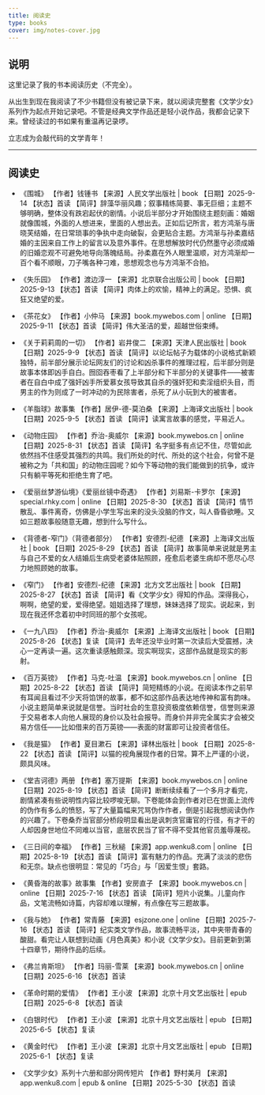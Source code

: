 ```yaml
---
title: 阅读史
type: books
cover: img/notes-cover.jpg
---
```


## 说明

这里记录了我的书本阅读历史（不完全）。

从出生到现在我阅读了不少书籍但没有被记录下来，就以阅读完整套《文学少女》系列作为起点开始记录吧。不管是经典文学作品还是轻小说作品，我都会记录下来。曾经读过的书如果有重温再记录啰。

立志成为会敲代码的文学青年！

<hr>

## 阅读史

- 《围城》
【作者】钱锺书
【来源】人民文学出版社 | book
【日期】2025-9-14
【状态】首读
【简评】辞藻华丽风趣；叙事精练简要、事无巨细；主题不够明确，整体没有跌宕起伏的剧情。小说后半部分才开始围绕主题刻画：婚姻就像围城，外面的人想进来，里面的人想出去。正如后记所言，若方鸿渐与唐晓芙结婚，在日常琐事的争执中走向破裂，会更贴合主题。方鸿渐与孙柔嘉结婚的主因来自工作上的留言以及意外事件。在思想解放时代仍然墨守必须成婚的旧婚恋观不可避免地导向落魄结局。孙柔嘉在外人眼里温顺，对方鸿渐却一百个看不顺眼，刀子嘴各种刁难，思想观念也与方鸿渐不合拍。

- 《失乐园》
【作者】渡边淳一
【来源】北京联合出版公司 | book
【日期】2025-9-13
【状态】首读
【简评】肉体上的欢愉，精神上的满足。恐惧、疯狂又绝望的爱。

- 《茶花女》
【作者】小仲马
【来源】book.mywebos.com | online
【日期】2025-9-11
【状态】首读
【简评】伟大圣洁的爱，超越世俗束缚。

- 《关于莉莉周的一切》
【作者】岩井俊二
【来源】天津人民出版社 | book
【日期】2025-9-9
【状态】首读
【简评】以论坛帖子为载体的小说格式新颖独特，前半部分展示论坛网友们的讨论和凶杀事件的推理过程，后半部分则是故事本体即凶手自白。囫囵吞枣看了上半部分和下半部分的关键事件——被害者在自白中成了强奸凶手所爱慕女孩导致其自杀的强奸犯和卖淫组织头目，而男主的作为则成了一时冲动的为民除害者，杀死了从小玩到大的被害者。

- 《羊脂球》故事集
【作者】居伊-德-莫泊桑
【来源】上海译文出版社 | book
【日期】2025-9-5
【状态】首读
【简评】读寓言故事的感觉，平易近人。

- 《动物庄园》
【作者】乔治-奥威尔
【来源】book.mywebos.cn | online
【日期】2025-8-31
【状态】首读
【简评】名字挺多有点记不住，尽管如此依然挡不住感受其强烈的共鸣。我们所处的时代、所处的这个社会，何曾不是被称之为「共和国」的动物庄园呢？如今下等动物的我们能做到的抗争，或许只有躺平等死和拒绝生育了吧。

- 《爱丽丝梦游仙境》《爱丽丝镜中奇遇》
【作者】刘易斯-卡罗尔
【来源】special.rhky.com | online
【日期】2025-8-30
【状态】首读
【简评】情节散乱、事件离奇，仿佛是小学生写出来的没头没脑的作文，叫人昏昏欲睡。又如三题故事般随意无趣，想到什么写什么。

- 《背德者-窄门》（背德者部分）
【作者】安德烈-纪德
【来源】上海译文出版社 | book
【日期】2025-8-29
【状态】首读
【简评】故事简单来说就是男主与自己不爱的女人结婚后生病受老婆体贴照顾，痊愈后老婆生病却不愿尽心尽力地照顾她的故事。

- 《窄门》
【作者】安德烈-纪德
【来源】北方文艺出版社 | book
【日期】2025-8-27
【状态】首读
【简评】看《文学少女》得知的作品。深得我心，啊啊，绝望的爱，爱得绝望。姐姐选择了理想，妹妹选择了现实。说起来，到现在我还怀念着初中时同班的那个女孩呢。

- 《一九八四》
【作者】乔治-奥威尔
【来源】上海译文出版社 | book
【日期】2025-8-26
【状态】复读
【简评】去年还没毕业时第一次读后大受震撼，决心一定再读一遍。这次重读感触颇深。现实啊现实，这部作品就是现实的影射。

- 《百万英镑》
【作者】马克-吐温
【来源】book.mywebos.cn | online
【日期】2025-8-22
【状态】首读
【简评】简短精练的小说。在阅读本作之前早有耳闻且看过不少天将馅饼的故事，都不如这部作品表达地传神和富有韵味。小说主题简单来说就是信誉。当时社会的生意投资极度依赖信誉，信誉则来源于交易者本人向他人展现的身价以及社会报导。而身价并非完全属实才会被交易方信任——比如借来的百万英镑——表面的财富即可让投资者信任。

- 《我是猫》
【作者】夏目漱石
【来源】译林出版社 | book
【日期】2025-8-22
【状态】首读
【简评】以猫的视角展现作者的日常。算不上严谨的小说，颇具风味。

- 《堂吉诃德》两册
【作者】塞万提斯
【来源】book.mywebos.cn | online
【日期】2025-8-19
【状态】首读
【简评】断断续续看了一个多月才看完，剧情紧凑有些说明性内容比较啰唆无聊。下卷能体会到作者对已在世面上流传的伪作有多么的愤怒，写了大量篇幅来咒骂伪作作者，倒是引起我想阅读伪作的兴趣了。下卷桑乔当官部分桥段明显看出是讽刺贪官庸官的行径，有才干的人却因身世地位不同难以当官，底层农民当了官不得不受其他官员羞辱蔑视。

- 《三日间的幸福》
【作者】三秋縋
【来源】app.wenku8.com | online
【日期】2025-8-19
【状态】首读
【简评】富有魅力的作品。充满了淡淡的悲伤和无奈。缺点也很明显：常见的「巧合」与「因爱生恨」套路。

- 《黄昏海的故事》故事集
【作者】安房直子
【来源】book.mywebos.cn | online
【日期】2025-7-16
【状态】首读
【简评】短片小说集。儿童向作品，文笔流畅如诗篇，内容却难以理解，有点像在写三题故事。

- 《我与她》
【作者】常青藤
【来源】esjzone.one | online
【日期】2025-7-16
【状态】首读
【简评】纪实类文学作品，故事流畅平淡，其中夹带青春的酸甜。看完让人联想到动画《月色真美》和小说《文学少女》。目前更新到第十四章节，期待作品的后续。

- 《弗兰肯斯坦》
【作者】玛丽-雪莱
【来源】book.mywebos.cn | online
【日期】2025-6-16
【状态】首读

- 《革命时期的爱情》
【作者】王小波
【来源】北京十月文艺出版社 | epub
【日期】2025-6-8
【状态】首读

- 《白银时代》
【作者】王小波
【来源】北京十月文艺出版社 | epub
【日期】2025-6-5
【状态】复读

- 《黄金时代》
【作者】王小波
【来源】北京十月文艺出版社 | epub
【日期】2025-6-1
【状态】复读

- 《文学少女》系列十六册和部分网传短片
【作者】野村美月
【来源】app.wenku8.com | epub & online
【日期】2025-5-30
【状态】首读
